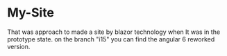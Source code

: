 # My-Site

That was approach to made a site by blazor technology when It was in the prototype state.
on the branch "i15" you can find the angular 6 reworked version.
